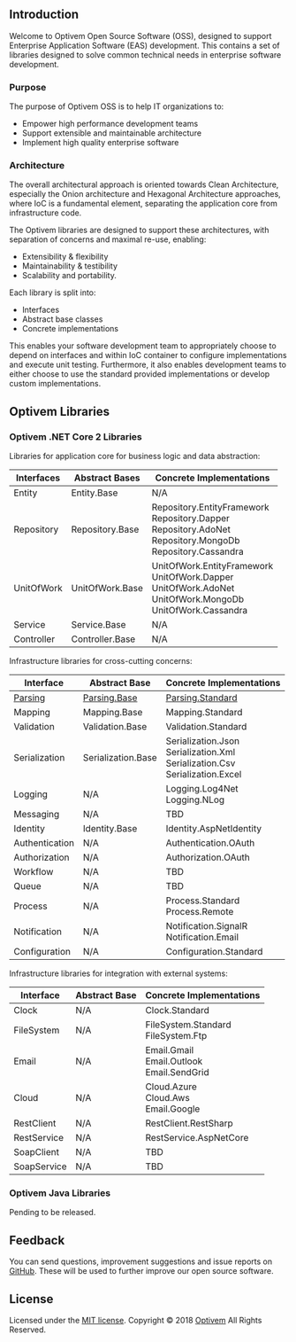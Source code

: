 ## Introduction

Welcome to Optivem Open Source Software (OSS), designed to support Enterprise Application Software (EAS) development. This contains a set of libraries designed to solve common technical needs in enterprise software development. 

### Purpose

The purpose of Optivem OSS is to help IT organizations to:
* Empower high performance development teams
* Support extensible and maintainable architecture
* Implement high quality enterprise software

### Architecture

The overall architectural approach is oriented towards Clean Architecture, especially the Onion architecture and Hexagonal Architecture approaches, where IoC is a fundamental element, separating the application core from infrastructure code. 

The Optivem libraries are designed to support these architectures, with separation of concerns and maximal re-use, enabling:
* Extensibility & flexibility
* Maintainability & testibility
* Scalability and portability. 

Each library is split into:
* Interfaces
* Abstract base classes
* Concrete implementations

This enables your software development team to appropriately choose to depend on interfaces and within IoC container to configure implementations and execute unit testing. Furthermore, it also enables development teams to either choose to use the standard provided implementations or develop custom implementations.

## Optivem Libraries

### Optivem .NET Core 2 Libraries

Libraries for application core for business logic and data abstraction:

| Interfaces | Abstract Bases | Concrete Implementations |
| ------------- | ------------- | ------------- |
| Entity | Entity.Base | N/A |
| Repository | Repository.Base | Repository.EntityFramework <br> Repository.Dapper <br> Repository.AdoNet <br> Repository.MongoDb <br> Repository.Cassandra |
| UnitOfWork | UnitOfWork.Base | UnitOfWork.EntityFramework <br> UnitOfWork.Dapper <br> UnitOfWork.AdoNet <br> UnitOfWork.MongoDb <br> UnitOfWork.Cassandra |
| Service | Service.Base | N/A |
| Controller | Controller.Base | N/A |

Infrastructure libraries for cross-cutting concerns:

| Interface | Abstract Base | Concrete Implementations |
| ------------- | ------------- | ------------- |
| [Parsing](https://opensource.optivem.com/csharp-parsing) | [Parsing.Base](https://opensource.optivem.com/csharp-parsing-base) | [Parsing.Standard](https://opensource.optivem.com/csharp-parsing-standard) |
| Mapping | Mapping.Base | Mapping.Standard |
| Validation | Validation.Base | Validation.Standard |
| Serialization | Serialization.Base | Serialization.Json <br> Serialization.Xml <br> Serialization.Csv <br> Serialization.Excel |
| Logging | N/A  | Logging.Log4Net <br> Logging.NLog |
| Messaging | N/A | TBD |
| Identity | Identity.Base | Identity.AspNetIdentity |
| Authentication | N/A | Authentication.OAuth  |
| Authorization | N/A | Authorization.OAuth  |
| Workflow | N/A | TBD  |
| Queue | N/A | TBD  |
| Process | N/A | Process.Standard <br> Process.Remote  |
| Notification | N/A | Notification.SignalR <br> Notification.Email |
| Configuration | N/A | Configuration.Standard  |

Infrastructure libraries for integration with external systems:

| Interface | Abstract Base | Concrete Implementations |
| ------------- | ------------- | ------------- |
| Clock | N/A | Clock.Standard |
| FileSystem | N/A | FileSystem.Standard <br> FileSystem.Ftp |
| Email | N/A  | Email.Gmail <br> Email.Outlook <br> Email.SendGrid |
| Cloud | N/A  | Cloud.Azure <br> Cloud.Aws <br> Email.Google |
| RestClient | N/A  | RestClient.RestSharp |
| RestService | N/A  | RestService.AspNetCore |
| SoapClient | N/A  | TBD  |
| SoapService | N/A | TBD  |

<!-- TODO: VC: Check regarding PDF and also DSV, additionally UOW and also design patterns, e.g. factory and builder... azure.. amazon... configuration, testing, sql lite, NHibernate, DDD, CQRS, Domain... IoC -> AutoFac, Ninject, Unity, Kafka  -->


<!-- TODO: VC: Search infrastructure https://www.nuget.org/packages?page=8&q=infrastructure -->


### Optivem Java Libraries

Pending to be released. 

## Feedback

You can send questions, improvement suggestions and issue reports on [GitHub](https://github.com/optivem/optivem.github.io/issues/new). These will be used to further improve our open source software.

## License

Licensed under the [MIT license](http://opensource.org/licenses/mit-license.php). Copyright © 2018 [Optivem](https://www.optivem.com/) All Rights Reserved. 
